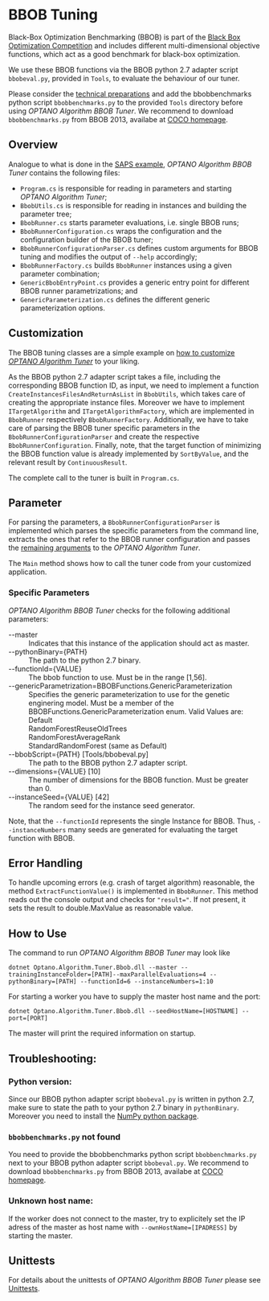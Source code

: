 # BBOB Tuning

Black-Box Optimization Benchmarking (BBOB) is part of the [Black Box Optimization Competition](https://www.ini.rub.de/PEOPLE/glasmtbl/projects/bbcomp/index.html) and includes different multi-dimensional objective functions, which act as a good benchmark for black-box optimization.

We use these BBOB functions via the BBOB python 2.7 adapter script `bbobeval.py`, provided in `Tools`, to evaluate the behaviour of our tuner.

Please consider the [technical preparations](unittests.md) and add the bbobbenchmarks python script `bbobbenchmarks.py` to the provided `Tools` directory before using *OPTANO Algorithm BBOB Tuner*. We recommend to download `bbobbenchmarks.py` from BBOB 2013, availabe at [COCO homepage](https://coco.gforge.inria.fr/doku.php?id=bbob-2013-downloads).

## Overview

Analogue to what is done in the [SAPS example](saps.md), *OPTANO Algorithm BBOB Tuner* contains the following files:

- `Program.cs` is responsible for reading in parameters and starting *OPTANO Algorithm Tuner*;
- `BbobUtils.cs` is responsible for reading in instances and building the parameter tree;
- `BbobRunner.cs` starts parameter evaluations, i.e. single BBOB runs;
- `BbobRunnerConfiguration.cs` wraps the configuration and the configuration builder of the BBOB tuner;
- `BbobRunnerConfigurationParser.cs` defines custom arguments for BBOB tuning and modifies the output of `--help` accordingly;
- `BbobRunnerFactory.cs` builds `BbobRunner` instances using a given parameter combination;
- `GenericBbobEntryPoint.cs` provides a generic entry point for different BBOB runner parametrizations; and
- `GenericParameterization.cs` defines the different generic parameterization options.

## Customization
The BBOB tuning classes are a simple example on [how to customize <i>OPTANO Algorithm Tuner</i>](advanced.md) to your liking.

As the BBOB python 2.7 adapter script takes a file, including the corresponding BBOB function ID, as input, we need to implement a function `CreateInstancesFilesAndReturnAsList` in `BbobUtils`, which takes care of creating the appropriate instance files. Moreover we have to implement `ITargetAlgorithm` and `ITargetAlgorithmFactory`, which are implemented in `BbobRunner` respectively `BbobRunnerFactory`. Additionally, we have to take care of parsing the BBOB tuner specific parameters in the `BbobRunnerConfigurationParser` and create the respective `BbobRunnerConfiguration`. Finally, note, that the target function of minimizing the BBOB function value is already implemented by `SortByValue`, and the relevant result by `ContinuousResult`.

The complete call to the tuner is built in `Program.cs`.

## Parameter
For parsing the parameters, a `BbobRunnerConfigurationParser` is implemented which parses the specific parameters from the command line, extracts the ones that refer to the BBOB runner configuration and passes the [remaining arguments](../userDoc/parameters.md) to the *OPTANO Algorithm Tuner*.

The `Main` method shows how to call the tuner code from your customized application.

### Specific Parameters
*OPTANO Algorithm BBOB Tuner* checks for the following additional parameters:

<dl>
 <dt>--master</dt>
 <dd>Indicates that this instance of the application should act as master.</dd>
  <dt>--pythonBinary={PATH}</dt>
 <dd>The path to the python 2.7 binary.</dd>
  <dt>--functionId={VALUE}</dt>
 <dd>The bbob function to use. Must be in the range [1,56].</dd>
   <dt>--genericParametrization=BBOBFunctions.GenericParameterization</dt>
 <dd>Specifies the generic parameterization to use for the genetic enginering model. Must be a member of the BBOBFunctions.GenericParameterization enum. Valid Values are:
<dd>Default</dd>
<dd>RandomForestReuseOldTrees</dd>
<dd>RandomForestAverageRank</dd>
<dd>StandardRandomForest (same as Default)</dd>
   <dt>--bbobScript={PATH} [Tools/bbobeval.py]</dt>
 <dd>The path to the BBOB python 2.7 adapter script.</dd>
   <dt>--dimensions={VALUE} [10]</dt>
 <dd>The number of dimensions for the BBOB function. Must be greater than 0.</dd>
   <dt>--instanceSeed={VALUE} [42]</dt>
 <dd>The random seed for the instance seed generator.</dd>
   </dl>

Note, that the `--functionId` represents the single Instance for BBOB. Thus, `--instanceNumbers` many seeds are generated for evaluating the target function with BBOB.

## Error Handling

To handle upcoming errors (e.g. crash of target algorithm) reasonable, the method `ExtractFunctionValue()` is implemented in `BbobRunner`. This method reads out the console output and checks for `"result="`. If not present, it sets the result to double.MaxValue as reasonable value.

## How to Use
The command to run *OPTANO Algorithm BBOB Tuner* may look like

`dotnet Optano.Algorithm.Tuner.Bbob.dll --master --trainingInstanceFolder=[PATH]--maxParallelEvaluations=4 --pythonBinary=[PATH] --functionId=6 --instanceNumbers=1:10`

For starting a worker you have to supply the master host name and the port:

`dotnet Optano.Algorithm.Tuner.Bbob.dll --seedHostName=[HOSTNAME] --port=[PORT]`

The master will print the required information on startup.

## Troubleshooting:

### Python version:
Since our BBOB python adapter script `bbobeval.py` is written in python 2.7, make sure to state the path to your python 2.7 binary in `pythonBinary`. Moreover you need to install the [NumPy python package](https://numpy.org).

### `bbobbenchmarks.py` not found
You need to provide the bbobbenchmarks python script `bbobbenchmarks.py` next to your BBOB python adapter script `bbobeval.py`. We recommend to download `bbobbenchmarks.py` from BBOB 2013, availabe at [COCO homepage](https://coco.gforge.inria.fr/doku.php?id=bbob-2013-downloads).

### Unknown host name:
If the worker does not connect to the master, try to explicitely set the IP adress of the master as host name with `--ownHostName=[IPADRESS]` by starting the master.

## Unittests

For details about the unittests of *OPTANO Algorithm BBOB Tuner* please see [Unittests](unittests.md).